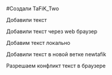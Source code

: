 #Создали TaFiK_Two

Добавили текст 

Добавили текст через web браузер 

Добавим текст локально

Добавили текст в новой ветке newtafik 

Разрешаем конфликт текст в браузере
